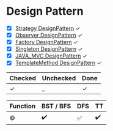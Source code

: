 # Design Pattern #

- [X] [Strategy DesignPattern](https://github.com/SOURAV-ROY/DesignPattern/tree/master/JAVA/src/StrategyPattern) &check;
- [X] [Observer DesignPattern](https://github.com/SOURAV-ROY/DesignPattern/tree/master/JAVA/src/ObserverPattern) &check;
- [X] [Factory DesignPattern](https://github.com/SOURAV-ROY/DesignPattern/tree/master/JAVA/src/FactoryPattern) &check;
- [X] [Singleton DesignPattern](https://github.com/SOURAV-ROY/DesignPattern/tree/master/JAVA/src/SingletonPattern) &check;
- [X] [JAVA_MVC DesignPattern](https://github.com/SOURAV-ROY/DesignPattern/tree/master/JAVA/src/MVC) &check;
- [X] [TemplateMethod DesignPattern](https://github.com/SOURAV-ROY/DesignPattern/tree/master/JAVA/src/TemplateMethodPattern) &check;

|Checked|Unchecked|Done
|---|---|---|
|&check;|_|&check;|

Function | BST / BFS | DFS | TT
:------------ | :-------------| :-------------| :-------------
&copy; | :heavy_check_mark: |  :white_check_mark: | :heavy_check_mark: